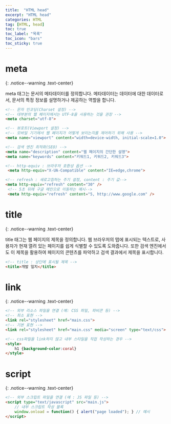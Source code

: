 ```yaml
---
title:  "HTML head"
excerpt: "HTML head"
categories: HTML
tag: [HTML, head]
toc: true
toc_label: "목록"
toc_icon: "bars"
toc_sticky: true
---
```


# meta
{: .notice--warning .text-center}

meta 태그는 문서의 메타데이터를 정의합니다. 메타데이터는 데이터에 대한 데이터로서, 문서의 특정 정보를 설명하거나 제공하는 역할을 합니다.

```html
<!-- 문자 인코딩(Charset 설정) -->
<!-- 대부분의 웹 페이지에서는 UTF-8을 사용하는 것을 권장 -->
<meta charset="utf-8">

<!-- 뷰포트(Viewport 설정) -->
<!-- 모바일 기기에서 웹 페이지가 어떻게 보이는지를 제어하기 위해 사용 -->
<meta name="viewport" content="width=device-width, initial-scale=1.0">

<!-- 검색 엔진 최적화(SEO) -->
<meta name="description" content="웹 페이지의 간단한 설명">
<meta name="keywords" content="키워드1, 키워드2, 키워드3">

<!-- http-equiv : 브라우저 호환성 옵션 -->
 <meta http-equiv="X-UA-Compatible" content="IE=edge,chrome">

<!-- refresh : 새로고침하는 주기 설정, content : 주기 값-->
<meta http-equiv="refresh" content="30" />
 <!-- 5초 뒤에 구글 메인으로 이동하는 예시-->
 <meta http-equiv="refresh" content="5, http://www.google.com" />
```

# title
{: .notice--warning .text-center}

title 태그는 웹 페이지의 제목을 정의합니다. 웹 브라우저의 탭에 표시되는 텍스트로, 사용자가 현재 열려 있는 페이지를 쉽게 식별할 수 있도록 도와줍니다. 또한 검색 엔진에서도 이 제목을 활용하여 페이지의 콘텐츠를 파악하고 검색 결과에서 제목을 표시합니다.

```html
<!-- title : 상단에 표시될 제목 -->
<title>개발 일지</title>
```

# link
{: .notice--warning .text-center}

```html
<!-- 외부 리소스 파일을 연결 (예: CSS 파일, 파비콘 등) -->
<!-- 최소 표현 -->
<link rel="stylesheet" href="main.css">
<!-- 기본 표현 -->
<link rel="stylesheet" href="main.css" media="screen" type="text/css">

<!-- css파일을 link하지 않고 내부 스타일을 직접 작성하는 경우 -->
<style>
    h1 {background-color:coral}
</style>
```

# script
{: .notice--warning .text-center}

```html
<!-- 외부 스크립트 파일을 연결 (예 : JS 파일 등) -->
<script type="text/javascript" src="main.js">
    // 내부 스크립트 작성 블록
    window.onload = function() { alert("page loaded"); } // 예시
</script>
```